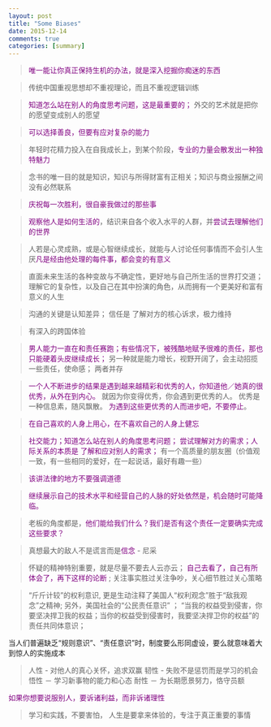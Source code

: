 ```yaml
---
layout: post
title: "Some Biases"
date: 2015-12-14
comments: true
categories: [summary]
---
```

> <font color="#800080">唯一能让你真正保持生机的办法，就是深入挖掘你痴迷的东西</font>  

> 传统中国重视思想却不重视理论，而且不重视逻辑训练    

> <font color="#800080">知道怎么站在别人的角度思考问题，这是最重要的； </font>外交的艺术就是把你的愿望变成别人的愿望   

> <font color="#800080">可以选择善良，但要有应对复杂的能力</font>  

> 年轻时花精力投入在自我成长上，到某个阶段，<font color="#800080">专业的力量会散发出一种独特魅力</font>   

> 念书的唯一目的就是知识，知识与所得财富有正相关；知识与商业报酬之间没有必然联系  

> <font color="#800080">庆祝每一次胜利，很自豪我做过的那些事</font>  

> <font color="#800080">观察他人是如何生活的</font>，结识来自各个收入水平的人群，并<font color="#800080">尝试去理解他们的世界</font>  

> 人若是心灵成熟，或是心智继续成长，就能与人讨论任何事情而不会引人生厌<font color="#800080">凡是经由他处理的每件事，都会变的有意义</font>  

> 直面未来生活的各种变故与不确定性，更好地与自己所生活的世界打交道；理解它的复杂性，以及自己在其中扮演的角色，从而拥有一个更美好和富有意义的人生  

> 沟通的关键是认知差异； 信任是 了解对方的核心诉求，极力维持  

> 有深入的跨国体验  

>  <font color="#800080">男人能力一直在和责任赛跑；有些情况下，被残酷地赋予很难的责任，那也只能硬着头皮继续成长；</font> 另一种就是能力增长，视野开阔了，会主动招揽一些责任，使命感； 两者并存   

>  <font color="#800080">一个人不断进步的结果是遇到越来越精彩和优秀的人，你知道他／她真的很优秀，从外在到内心。</font>
就因为你变得优秀，你会遇到更优秀的人。 优秀是一种信息素，随风飘散。 <font color="#800080">为遇到这些更优秀的人而进步吧，不要停止</font>。  

> <font color="#800080">在自己喜欢的人身上用心，在不喜欢自己的人身上健忘</font>

> <font color="#800080">社交能力；知道怎么站在别人的角度思考问题； 尝试理解对方的需求；人际关系的本质是 了解和应对别人的需求； </font> 有一个高质量的朋友圈（价值观一致，有一些相同的爱好，在一起说话，最好有趣一些）

> <font color="#800080">该讲法律的地方不要强调道德</font>

><font color="#800080">继续展示自己的技术水平和经营自己的人脉的好处依然是，机会随时可能降临。</font>

> 老板的角度都是，<font color="#800080">他们能给我们什么？我们是否有这个责任一定要确实完成这些要求？ </font>

> 真想最大的敌人不是谎言而是<font color="#800080">信念</font> - 尼采

> 怀疑的精神特别重要，就是尽量不要去人云亦云； <font color="#800080">自己去看了，自己有所体会了，再下这样的论断 </font>; 关注事实胜过关注争吵，关心细节胜过关心策略

> “斤斤计较”的权利意识, 更是生动注释了美国人“权利观念”胜于“敌我观念”之精神; 另外，美国社会的“公民责任意识” ；
“当我的权益受到侵害，你要坚决捍卫我的权益；当你的权益受到侵害时，我要坚决捍卫你的权益”的责任共同体意识；

当人们普遍缺乏“规则意识”、“责任意识”时，制度要么形同虚设，要么就意味着大到惊人的实施成本

>  人性 - 对他人的真心关怀，追求双赢
   韧性 - 失败不是惩罚而是学习的机会
   悟性 － 学习新事物的能力和心态
   耐性 － 为长期愿景努力，恪守员额

 <font color="#800080">如果你想要说服别人，要诉诸利益，而非诉诸理性 </font> 

> 学习和实践，不要害怕， 人生是要拿来体验的，专注于真正重要的事情
